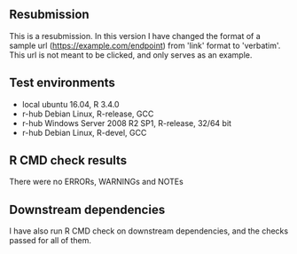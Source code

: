 ## Resubmission
This is a resubmission. In this version I have changed the format of a sample url (https://example.com/endpoint) from 'link' format to 'verbatim'. This url is not meant to be clicked, and only serves as an example.

## Test environments
* local ubuntu 16.04, R 3.4.0
* r-hub Debian Linux, R-release, GCC
* r-hub Windows Server 2008 R2 SP1, R-release, 32/64 bit
* r-hub Debian Linux, R-devel, GCC

## R CMD check results
There were no ERRORs, WARNINGs and NOTEs

## Downstream dependencies

I have also run R CMD check on downstream dependencies, and the checks passed for all of them.
